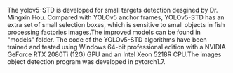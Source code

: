 The yolov5-STD is developed for small targets detection desgined by Dr. Mingxin Hou.
Compared with YOLOv5 anchor frames, YOLOv5-STD has an extra set of small selection boxes, which is sensitive to small objects in fish processing factories images.The improved models can be found in "models" folder.
The code of the YOLOv5-STD algorithms have been trained and tested using Windows 64-bit professional edition with a NVIDIA GeForce RTX 2080Ti (12G) GPU and an Intel Xeon 5218R CPU.The images object detection program was developed in pytorch1.7.
